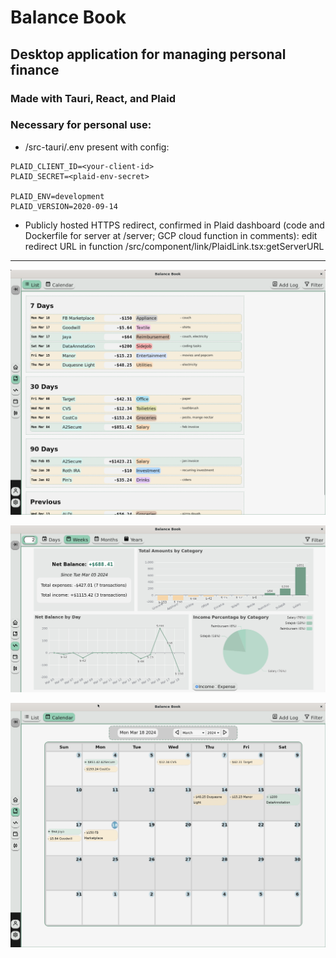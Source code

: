 # Balance Book

## Desktop application for managing personal finance
### Made with Tauri, React, and Plaid

### Necessary for personal use:
- /src-tauri/.env present with config:
```env
PLAID_CLIENT_ID=<your-client-id>
PLAID_SECRET=<plaid-env-secret>

PLAID_ENV=development
PLAID_VERSION=2020-09-14
```
- Publicly hosted HTTPS redirect, confirmed in Plaid dashboard (code and Dockerfile for server at /server; GCP cloud function in comments): edit redirect URL in function /src/component/link/PlaidLink.tsx:getServerURL
---

![List View](mdassets/list.png)

![Stats Page](mdassets/stats.png)

![Calendar View](mdassets/calendar.png)